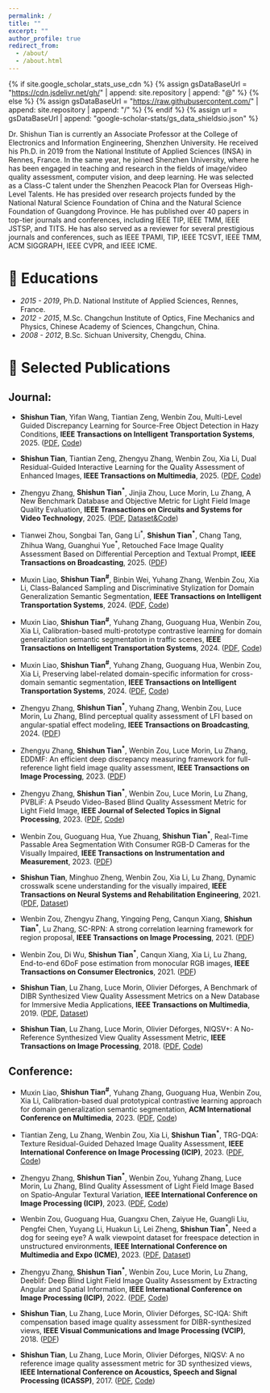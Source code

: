 ```yaml
---
permalink: /
title: ""
excerpt: ""
author_profile: true
redirect_from: 
  - /about/
  - /about.html
---
```


{% if site.google_scholar_stats_use_cdn %}
{% assign gsDataBaseUrl = "https://cdn.jsdelivr.net/gh/" | append: site.repository | append: "@" %}
{% else %}
{% assign gsDataBaseUrl = "https://raw.githubusercontent.com/" | append: site.repository | append: "/" %}
{% endif %}
{% assign url = gsDataBaseUrl | append: "google-scholar-stats/gs_data_shieldsio.json" %}

<span class='anchor' id='about-me'></span>

Dr. Shishun Tian is currently an Associate Professor at the College of Electronics and Information Engineering, Shenzhen University. He received his Ph.D. in 2019 from the National Institute of Applied Sciences (INSA) in Rennes, France. In the same year, he joined Shenzhen University, where he has been engaged in teaching and research in the fields of image/video quality assessment, computer vision, and deep learning. He was selected as a Class-C talent under the Shenzhen Peacock Plan for Overseas High-Level Talents. He has presided over research projects funded by the National Natural Science Foundation of China and the Natural Science Foundation of Guangdong Province. He has published over 40 papers in top-tier journals and conferences, including IEEE TIP, IEEE TMM, IEEE JSTSP, and TITS. He has also served as a reviewer for several prestigious journals and conferences, such as IEEE TPAMI, TIP, IEEE TCSVT, IEEE TMM, ACM SIGGRAPH, IEEE CVPR, and IEEE ICME.

# 📖 Educations
- *2015 - 2019*, Ph.D. National Institute of Applied Sciences, Rennes, France. 
- *2012 - 2015*, M.Sc. Changchun Institute of Optics, Fine Mechanics and Physics, Chinese Academy of Sciences, Changchun, China. 
- *2008 - 2012*, B.Sc. Sichuan University, Chengdu, China.


# 📝 Selected Publications 
## Journal:

- **Shishun Tian**, Yifan Wang, Tiantian Zeng, Wenbin Zou, Multi-Level Guided Discrepancy Learning for Source-Free Object Detection in Hazy Conditions, **IEEE Transactions on Intelligent Transportation Systems**, 2025. ([PDF](https://ieeexplore.ieee.org/abstract/document/10972168), [Code](https://github.com/ShishunTian/MGDL-TITS2025))

- **Shishun Tian**, Tiantian Zeng, Zhengyu Zhang, Wenbin Zou, Xia Li, Dual Residual-Guided Interactive Learning for the Quality Assessment of Enhanced Images, **IEEE Transactions on Multimedia**, 2025. ([PDF](https://ieeexplore.ieee.org/abstract/document/10857451), [Code](https://github.com/ShishunTian/DRGQA-TMM2025))

- Zhengyu Zhang, **Shishun Tian<sup>\*</sup>**, Jinjia Zhou, Luce Morin, Lu Zhang, A New Benchmark Database and Objective Metric for Light Field Image Quality Evaluation, **IEEE Transactions on Circuits and Systems for Video Technology**, 2025. ([PDF](https://ieeexplore.ieee.org/abstract/document/10735251), [Dataset&Code](https://github.com/ZhengyuZhang96/IETR-LFI))

- Tianwei Zhou, Songbai Tan, Gang Li<sup>\*</sup>, **Shishun Tian<sup>\*</sup>**, Chang Tang, Zhihua Wang, Guanghui Yue<sup>\*</sup>, Retouched Face Image Quality Assessment Based on Differential Perception and Textual Prompt, **IEEE Transactions on Broadcasting**, 2025. ([PDF](https://ieeexplore.ieee.org/abstract/document/10663283))
<!-- - Muxin Liao, **Shishun Tian<sup>\#</sup>**, Yuhang Zhang, Guoguang Hua, Wenbin Zou, Xia Li, Considering representation diversity and prediction consistency for domain generalization semantic segmentation, **Knowledge-Based Systems**, 2024. ([PDF](https://www.sciencedirect.com/science/article/abs/pii/S0950705124012838)) -->

- Muxin Liao, **Shishun Tian<sup>\#</sup>**, Binbin Wei, Yuhang Zhang, Wenbin Zou, Xia Li, Class-Balanced Sampling and Discriminative Stylization for Domain Generalization Semantic Segmentation, **IEEE Transactions on Intelligent Transportation Systems**, 2024. ([PDF](https://ieeexplore.ieee.org/abstract/document/10759330), [Code](https://github.com/seabearlmx/CSDS))

- Muxin Liao, **Shishun Tian<sup>\#</sup>**, Yuhang Zhang, Guoguang Hua, Wenbin Zou, Xia Li, Calibration-based multi-prototype contrastive learning for domain generalization semantic segmentation in traffic scenes, **IEEE Transactions on Intelligent Transportation Systems**, 2024. ([PDF](https://ieeexplore.ieee.org/abstract/document/10682463), [Code](https://github.com/seabearlmx/CMPCL))

- Muxin Liao, **Shishun Tian<sup>\#</sup>**, Yuhang Zhang, Guoguang Hua, Wenbin Zou, Xia Li, Preserving label-related domain-specific information for cross-domain semantic segmentation, **IEEE Transactions on Intelligent Transportation Systems**, 2024. ([PDF](https://ieeexplore.ieee.org/abstract/document/10507736), [Code](https://github.com/seabearlmx/FSL))
<!-- - Muxin Liao, **Shishun Tian<sup>\#</sup>**, Yuhang Zhang, Guoguang Hua, Wenbin Zou, Xia Li, PDA: Progressive domain adaptation for semantic segmentation, **Knowledge-Based Systems**, 2024. ([PDF](https://www.sciencedirect.com/science/article/abs/pii/S0950705123009292)) -->

- Zhengyu Zhang, **Shishun Tian<sup>\*</sup>**, Yuhang Zhang, Wenbin Zou, Luce Morin, Lu Zhang, Blind perceptual quality assessment of LFI based on angular-spatial effect modeling, **IEEE Transactions on Broadcasting**, 2024. ([PDF](https://ieeexplore.ieee.org/abstract/document/10242029))

- Zhengyu Zhang, **Shishun Tian<sup>\*</sup>**, Wenbin Zou, Luce Morin, Lu Zhang, EDDMF: An efficient deep discrepancy measuring framework for full-reference light field image quality assessment, **IEEE Transactions on Image Processing**, 2023. ([PDF](https://ieeexplore.ieee.org/abstract/document/10319396))

- Zhengyu Zhang, **Shishun Tian<sup>\*</sup>**, Wenbin Zou, Luce Morin, Lu Zhang, PVBLiF: A Pseudo Video-Based Blind Quality Assessment Metric for Light Field Image, **IEEE Journal of Selected Topics in Signal Processing**, 2023. ([PDF](https://ieeexplore.ieee.org/abstract/document/10130290), [Code](https://github.com/ZhengyuZhang96/PVBLiF))

- Wenbin Zou, Guoguang Hua, Yue Zhuang, **Shishun Tian<sup>\*</sup>**, Real-Time Passable Area Segmentation With Consumer RGB-D Cameras for the Visually Impaired, **IEEE Transactions on Instrumentation and Measurement**, 2023. ([PDF](https://ieeexplore.ieee.org/abstract/document/10114419))

- **Shishun Tian**, Minghuo Zheng, Wenbin Zou, Xia Li, Lu Zhang, Dynamic crosswalk scene understanding for the visually impaired, **IEEE Transactions on Neural Systems and Rehabilitation Engineering**, 2021. ([PDF](https://ieeexplore.ieee.org/abstract/document/9481094), [Dataset](https://www.sensingai.com.cn/TNSRE.html))

- Wenbin Zou, Zhengyu Zhang, Yingqing Peng, Canqun Xiang, **Shishun Tian<sup>\*</sup>**, Lu Zhang, SC-RPN: A strong correlation learning framework for region proposal, **IEEE Transactions on Image Processing**, 2021. ([PDF](https://ieeexplore.ieee.org/abstract/document/9395395))

- Wenbin Zou, Di Wu, **Shishun Tian<sup>\*</sup>**, Canqun Xiang, Xia Li, Lu Zhang, End-to-end 6DoF pose estimation from monocular RGB images, **IEEE Transactions on Consumer Electronics**, 2021. ([PDF](https://ieeexplore.ieee.org/abstract/document/9347540))

- **Shishun Tian**, Lu Zhang, Luce Morin, Olivier Déforges, A Benchmark of DIBR Synthesized View Quality Assessment Metrics on a New Database for Immersive Media Applications, **IEEE Transactions on Multimedia**, 2019. ([PDF](https://ieeexplore.ieee.org/abstract/document/8490718), [Dataset](https://vaader-data.insa-rennes.fr/data/stian/ieeetom/IETR_DIBR_Database.zip))

- **Shishun Tian**, Lu Zhang, Luce Morin, Olivier Déforges, NIQSV+: A No-Reference Synthesized View Quality Assessment Metric, **IEEE Transactions on Image Processing**, 2018. ([PDF](https://ieeexplore.ieee.org/abstract/document/8170274), [Code](https://vaader-data.insa-rennes.fr/data/stian/ieeetom/Code_NIQSV+.zip))



## Conference:

- Muxin Liao, **Shishun Tian<sup>\#</sup>**, Yuhang Zhang, Guoguang Hua, Wenbin Zou, Xia Li, Calibration-based dual prototypical contrastive learning approach for domain generalization semantic segmentation, **ACM International Conference on Multimedia**, 2023. ([PDF](https://dl.acm.org/doi/abs/10.1145/3581783.3611792), [Code](https://github.com/seabearlmx/CDPCL))

- Tiantian Zeng, Lu Zhang, Wenbin Zou, Xia Li, **Shishun Tian<sup>\*</sup>**, TRG-DQA: Texture Residual-Guided Dehazed Image Quality Assessment, **IEEE International Conference on Image Processing (ICIP)**, 2023. ([PDF](https://ieeexplore.ieee.org/abstract/document/10222233/citations?tabFilter=papers#citations), [Code](https://github.com/ShishunTian/TRG-DQA-ICIP2023))

- Zhengyu Zhang, **Shishun Tian<sup>\*</sup>**, Wenbin Zou, Yuhang Zhang, Luce Morin, Lu Zhang, Blind Quality Assessment of Light Field Image Based on Spatio-Angular Textural Variation, **IEEE International Conference on Image Processing (ICIP)**, 2023. ([PDF](https://ieeexplore.ieee.org/abstract/document/10222216), [Code](https://github.com/ZhengyuZhang96/SATV-BLiF))

- Wenbin Zou, Guoguang Hua, Guangxu Chen, Zaiyue He, Guangli Liu, Pengfei Chen, Yuyang Li, Huakun Li, Lei Zheng, **Shishun Tian<sup>\*</sup>**, Need a dog for seeing eye? A walk viewpoint dataset for freespace detection in unstructured environments, **IEEE International Conference on Multimedia and Expo (ICME)**, 2023. ([PDF](https://ieeexplore.ieee.org/abstract/document/10219648), [Dataset](https://github.com/SensingAI/WVD-SZU))

- Zhengyu Zhang, **Shishun Tian<sup>\*</sup>**, Wenbin Zou, Luce Morin, Lu Zhang, Deeblif: Deep Blind Light Field Image Quality Assessment by Extracting Angular and Spatial Information, **IEEE International Conference on Image Processing (ICIP)**, 2022. ([PDF](https://ieeexplore.ieee.org/abstract/document/9897951), [Code](https://github.com/ZhengyuZhang96/DeeBLiF))

- **Shishun Tian**, Lu Zhang, Luce Morin, Olivier Déforges, SC-IQA: Shift compensation based image quality assessment for DIBR-synthesized views, **IEEE Visual Communications and Image Processing (VCIP)**, 2018. ([PDF](https://ieeexplore.ieee.org/abstract/document/8698654))

- **Shishun Tian**, Lu Zhang, Luce Morin, Olivier Déforges, NIQSV: A no reference image quality assessment metric for 3D synthesized views, **IEEE International Conference on Acoustics, Speech and Signal Processing (ICASSP)**, 2017. ([PDF](https://ieeexplore.ieee.org/abstract/document/7952356), [Code](https://vaader-data.insa-rennes.fr/data/stian/ieeetom/Code_NIQSV+.zip))
